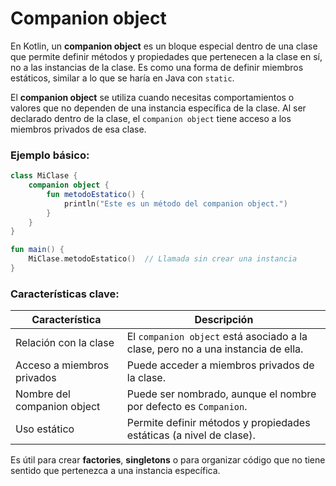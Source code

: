 
# Companion object
En Kotlin, un **companion object** es un bloque especial dentro de una clase que permite definir métodos y propiedades que pertenecen a la clase en sí, no a las instancias de la clase. Es como una forma de definir miembros estáticos, similar a lo que se haría en Java con `static`.

El **companion object** se utiliza cuando necesitas comportamientos o valores que no dependen de una instancia específica de la clase. Al ser declarado dentro de la clase, el `companion object` tiene acceso a los miembros privados de esa clase.

### Ejemplo básico:

```kotlin
class MiClase {
    companion object {
        fun metodoEstatico() {
            println("Este es un método del companion object.")
        }
    }
}

fun main() {
    MiClase.metodoEstatico()  // Llamada sin crear una instancia
}
```

### Características clave:
| Característica                | Descripción                                                                 |
|-------------------------------|-----------------------------------------------------------------------------|
| Relación con la clase          | El `companion object` está asociado a la clase, pero no a una instancia de ella. |
| Acceso a miembros privados     | Puede acceder a miembros privados de la clase.                              |
| Nombre del companion object    | Puede ser nombrado, aunque el nombre por defecto es `Companion`.            |
| Uso estático                   | Permite definir métodos y propiedades estáticas (a nivel de clase).         |

Es útil para crear **factories**, **singletons** o para organizar código que no tiene sentido que pertenezca a una instancia específica.